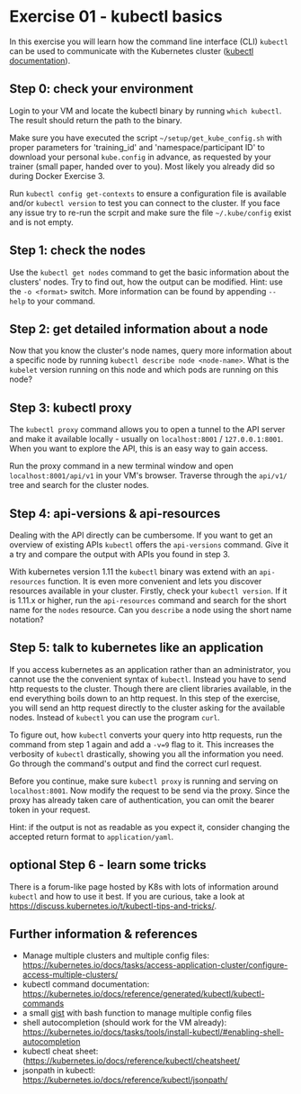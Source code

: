 # Exercise 01 - kubectl basics

In this exercise you will learn how the command line interface (CLI) `kubectl` can be used to communicate with the Kubernetes cluster ([kubectl documentation](https://kubernetes.io/docs/reference/kubectl/overview/)).


## Step 0: check your environment
Login to your VM and locate the kubectl binary by running `which kubectl`. The result should return the path to the binary.

Make sure you have executed the script `~/setup/get_kube_config.sh` with proper parameters for 'training_id' and 'namespace/participant ID' to download your personal `kube.config` in advance, as requested by your trainer (small paper, handed over to you). Most likely you already did so during Docker Exercise 3. 

Run `kubectl config get-contexts` to ensure a configuration file is available and/or `kubectl version` to test you can connect to the cluster. If you face any issue try to re-run the scrpit and make sure the file `~/.kube/config` exist and is not empty.

## Step 1: check the nodes
Use the `kubectl get nodes` command to get the basic information about the clusters' nodes. Try to find out, how the output can be modified. Hint: use the `-o <format>` switch. More information can be found by appending `--help` to your command.

## Step 2: get detailed information about a node
Now that you know the cluster's node names, query more information about a specific node by running `kubectl describe node <node-name>`. What is the `kubelet` version running on this node and which pods are running on this node?

## Step 3: kubectl proxy
The `kubectl proxy` command allows you to open a tunnel to the API server and make it available locally - usually on `localhost:8001` / `127.0.0.1:8001`. When you want to explore the API, this is an easy way to gain access.

Run the proxy command in a new terminal window and open `localhost:8001/api/v1` in your VM's browser. Traverse through the `api/v1/` tree and search for the cluster nodes.  

## Step 4: api-versions & api-resources
Dealing with the API directly can be cumbersome. If you want to get an overview of existing APIs `kubectl` offers the `api-versions` command. Give it a try and compare the output with APIs you found in step 3.

With kubernetes version 1.11 the `kubectl` binary was extend with an `api-resources` function. It is even more convenient and lets you discover resources available in your cluster.
Firstly, check your `kubectl version`. If it is 1.11.x or higher, run the `api-resources` command and search for the short name for the `nodes` resource. Can you `describe` a node using the short name notation?  

## Step 5: talk to kubernetes like an application
If you access kubernetes as an application rather than an administrator, you cannot use the the convenient syntax of `kubectl`. Instead you have to send http requests to the cluster. Though there are client libraries available, in the end everything boils down to an http request.
In this step of the exercise, you will send an http request directly to the cluster asking for the available nodes. Instead of `kubectl` you can use the program `curl`.

To figure out, how `kubectl` converts your query into http requests, run the command from step 1 again and add a `-v=9` flag to it. This increases the verbosity of `kubectl` drastically, showing you all the information you need. Go through the command's output and find the correct curl request.

Before you continue, make sure `kubectl proxy` is running and serving on `localhost:8001`. Now modify the request to be send via the proxy. Since the proxy has already taken care of authentication, you can omit the bearer token in your request.

Hint: if the output is not as readable as you expect it, consider changing the accepted return format to `application/yaml`.

## optional Step 6 - learn some tricks
There is a forum-like page hosted by K8s with lots of information around `kubectl` and how to use it best. If you are curious, take a look at https://discuss.kubernetes.io/t/kubectl-tips-and-tricks/.

## Further information & references
- Manage multiple clusters and multiple config files: https://kubernetes.io/docs/tasks/access-application-cluster/configure-access-multiple-clusters/ 
- kubectl command documentation: https://kubernetes.io/docs/reference/generated/kubectl/kubectl-commands
- a small [gist](https://github.wdf.sap.corp/gist/D051945/3f3daf9f71f7e012c1e25a48c1c6e8da) with bash function to manage multiple config files
- shell autocompletion (should work for the VM already): https://kubernetes.io/docs/tasks/tools/install-kubectl/#enabling-shell-autocompletion
- kubectl cheat sheet:(https://kubernetes.io/docs/reference/kubectl/cheatsheet/
- jsonpath in kubectl: https://kubernetes.io/docs/reference/kubectl/jsonpath/